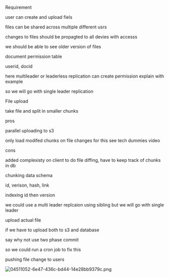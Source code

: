 Requirement

user can create and upload fiels

files can be shared across multiple different usrs

changes to files should be propagted to all devies with accesss

we should be able to see older version of files



document permission table

userid, docid

here multileader or leaderless replication can create permission explain with example

so we will go with single leader replication



File upload

take file and split in smaller chunks



pros

parallel uploading to s3

only load modifed chunks on file changes for this see tech dummies video



cons

added complexisty on client to do file diffing, have to keep track of chunks in db



chunking data schema

id, verison, hash, link

indexing id then version



we could use a multi leader replcaion using sibling but we will go with single leader



upload actual file

if we have to upload both to s3 and database

say why not use two phase commit

so we could run a cron job to fix this



pushing file change to users





![04511052-6e47-436c-bd44-14e28bb9379c.png](https://eraser.imgix.net/workspaces/Qj78cGcLbqECAjs1QT8B/V123C6WXlPOXh5t3brautHbWewh1/pNwKiF5EKGUDbTT4atTHi.png?ixlib=js-3.7.0 "04511052-6e47-436c-bd44-14e28bb9379c.png")






